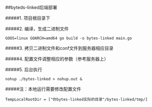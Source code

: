 ##byteds-linked后端部署

#####1. 项目根目录下

#####2. 编译，生成二进制文件
```
GOOS=linux GOARCH=amd64 go build -o bytes-linked main.go
```
#####3. 拷贝二进制文件和conf文件到服务器相应目录

#####4. 配置文件调整相应的参数（参考服务器上）

#####5. 后台执行
```
nohup ./bytes-linked > nohup.out &
```

#####注：本地运行需要修改配置文件

```
TempLocalRootDir = ["你bytes-linked实际的目录"/bytes-linked/tmp/]
```